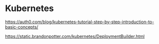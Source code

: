 # Kubernetes

https://auth0.com/blog/kubernetes-tutorial-step-by-step-introduction-to-basic-concepts/

https://static.brandonpotter.com/kubernetes/DeploymentBuilder.html
